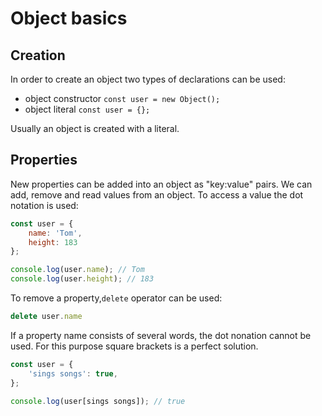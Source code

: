 # Object basics

## Creation
In order to create an object two types of declarations can be used:
* object constructor
`const user = new Object();`
* object literal
`const user = {};`

Usually an object is created with a literal.

## Properties
New properties can be added into an object as "key:value" pairs. We can add, remove and read values from an object. To access a value the dot notation is used:
```javascript
const user = {
    name: 'Tom',
    height: 183
};

console.log(user.name); // Tom
console.log(user.height); // 183
```

To remove a property,`delete` operator can be used:
```javascript
delete user.name
```
If a property name consists of several words, the dot nonation cannot be used. For this purpose square brackets is a perfect solution.
```javascript
const user = {
    'sings songs': true,
};

console.log(user[sings songs]); // true
```